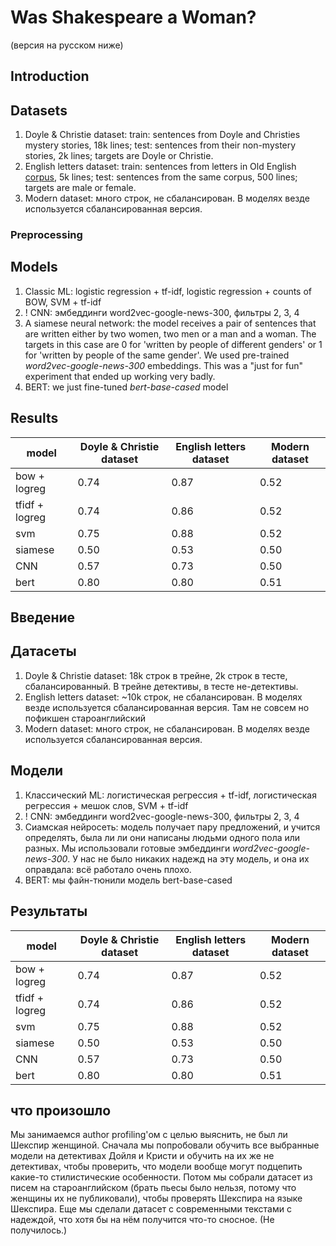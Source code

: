 # Was Shakespeare a Woman?
(версия на русском ниже)

## Introduction

## Datasets
1. Doyle & Christie dataset: train: sentences from Doyle and Christies mystery stories, 18k lines; test: sentences from their non-mystery stories, 2k lines; targets are Doyle or Christie.
3. English letters dataset: train: sentences from letters in Old English [corpus](https://ota.bodleian.ox.ac.uk/repository/xmlui/handle/20.500.12024/2461), 5k lines; test: sentences from the same corpus, 500 lines; targets are male or female. 
4. Modern dataset: много строк, не сбалансирован. В моделях везде используется сбалансированная версия.

### Preprocessing

## Models
1. Classic ML: logistic regression + tf-idf, logistic regression + counts of BOW, SVM + tf-idf
2. ! CNN: эмбеддинги word2vec-google-news-300, фильтры 2, 3, 4
3. A siamese neural network: the model receives a pair of sentences that are written either by two women, two men or a man and a woman. The targets in this case are 0 for 'written by people of different genders' or 1 for 'written by people of the same gender'. We used pre-trained *word2vec-google-news-300* embeddings. This was a "just for fun" experiment that ended up working very badly. 
4. BERT: we just fine-tuned *bert-base-cased* model

## Results

| model                 | Doyle & Christie dataset | English letters dataset | Modern dataset|
|-----------------------|--------------------------|-------------------------|---------------|
|bow + logreg           |0.74|0.87|0.52|
|tfidf + logreg         |0.74|0.86|0.52|
|svm                    |0.75|0.88|0.52|
|siamese                |0.50|0.53|0.50|
|CNN                    |0.57|0.73|0.50|
|bert                   |0.80|0.80|0.51|

## Введение

## Датасеты
1. Doyle & Christie dataset: 18k строк в трейне, 2k строк в тесте, сбалансированный. В трейне детективы, в тесте не-детективы. 
2. English letters dataset: ~10k строк, не сбалансирован. В моделях везде используется сбалансированная версия. Там не совсем но пофикшен староанглийский
3. Modern dataset: много строк, не сбалансирован. В моделях везде используется сбалансированная версия.

## Модели
1. Классический ML: логистическая регрессия + tf-idf, логистическая регрессия + мешок слов, SVM + tf-idf
2. ! CNN: эмбеддинги word2vec-google-news-300, фильтры 2, 3, 4
3. Сиамская нейросеть: модель получает пару предложений, и учится определять, была ли ли они написаны людьми одного пола или разных. Мы использовали готовые эмбеддинги *word2vec-google-news-300*. У нас не было никаких надежд на эту модель, и она их оправдала: всё работало очень плохо.
4. BERT: мы файн-тюнили модель bert-base-cased

## Результаты
| model                 | Doyle & Christie dataset | English letters dataset | Modern dataset|
|-----------------------|--------------------------|-------------------------|---------------|
|bow + logreg           |0.74|0.87|0.52|
|tfidf + logreg         |0.74|0.86|0.52|
|svm                    |0.75|0.88|0.52|
|siamese                |0.50|0.53|0.50|
|CNN                    |0.57|0.73|0.50|
|bert                   |0.80|0.80|0.51|

## что произошло
Мы занимаемся author profiling'ом с целью выяснить, не был ли Шекспир женщиной. Сначала мы попробовали обучить все выбранные модели на детективах Дойля и Кристи и обучить на их же не детективах, чтобы проверить, что модели вообще могут подцепить какие-то стилистические особенности. Потом мы собрали датасет из писем на староанглийском (брать пьесы было нельзя, потому что женщины их не публиковали), чтобы проверять Шекспира на языке Шекспира. Еще мы сделали датасет с современными текстами с надеждой, что хотя бы на нём получится что-то сносное. (Не получилось.)


